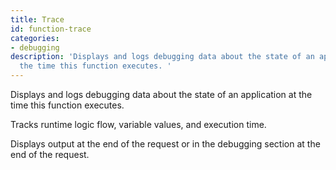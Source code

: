 ```yaml
---
title: Trace
id: function-trace
categories:
- debugging
description: 'Displays and logs debugging data about the state of an application at
  the time this function executes. '
---
```


Displays and logs debugging data about the state of an application at the time this function executes.

Tracks runtime logic flow, variable values, and execution time.

Displays output at the end of the request or in the debugging section at the end of the request.
